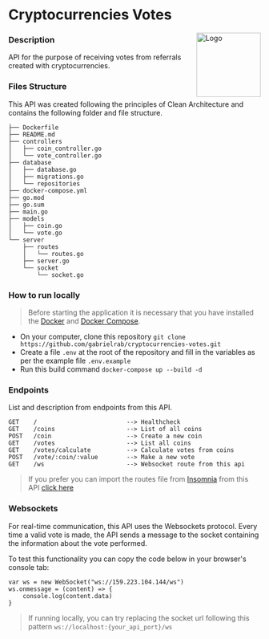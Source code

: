 # Cryptocurrencies Votes

<img alt="Logo" align="right" src="https://emojipedia-us.s3.dualstack.us-west-1.amazonaws.com/thumbs/240/apple/325/coin_1fa99.png" width="128" />

### Description
API for the purpose of receiving votes from referrals created with cryptocurrencies.

### Files Structure
This API was created following the principles of Clean Architecture and contains the following folder and file structure.
```
├── Dockerfile
├── README.md
├── controllers
│   ├── coin_controller.go
│   └── vote_controller.go
├── database
│   ├── database.go
│   ├── migrations.go
│   └── repositories
├── docker-compose.yml
├── go.mod
├── go.sum
├── main.go
├── models
│   ├── coin.go
│   └── vote.go
└── server
    ├── routes
    │   └── routes.go
    ├── server.go
    └── socket
        └── socket.go
```
### How to run locally
> Before starting the application it is necessary that you have installed the [Docker](https://docs.docker.com/engine/install/) and [Docker Compose](https://docs.docker.com/compose/install/).

- On your computer, clone this repository
    `` git clone https://github.com/gabrielrab/cryptocurrencies-votes.git ``
- Create a file `.env` at the root of the repository and fill in the variables as per the example file `.env.example`
- Run this build command
    `` docker-compose up --build -d  ``

### Endpoints
List and description from endpoints from this API.
```
GET    /                         --> Healthcheck 
GET    /coins                    --> List of all coins
POST   /coin                     --> Create a new coin
GET    /votes                    --> List all coins
GET    /votes/calculate          --> Calculate votes from coins
POST   /vote/:coin/:value        --> Make a new vote
GET    /ws                       --> Websocket route from this api
```
> If you prefer you can import the routes file from [Insomnia](https://insomnia.rest/download) from this API [click here](https://github.com/gabrielrab/cryptocurrencies-votes/tree/main/assets/cryptocurrencies-insomnia.json)

### Websockets
For real-time communication, this API uses the Websockets protocol. Every time a valid vote is made, the API sends a message to the socket containing the information about the vote performed.

To test this functionality you can copy the code below in your browser's console tab:
```
var ws = new WebSocket("ws://159.223.104.144/ws")
ws.onmessage = (content) => {
    console.log(content.data)
}
```
> If running locally, you can try replacing the socket url following this pattern `ws://localhost:{your_api_port}/ws`